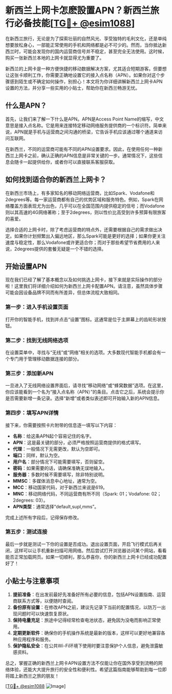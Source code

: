 # 新西兰上网卡怎麽設置APN？新西兰旅行必备技能[[TG💪+ @esim1088](https://t.me/s/esim1088)]

在新西兰旅行，无论是为了探索壮丽的自然风光、享受独特的毛利文化，还是单纯想要放松身心，一部能正常使用的手机和网络都是必不可少的。然而，当你抵达新西兰时，可能会发现你的国内运营商信号并不稳定，甚至完全无法使用。这时候，购买一张新西兰本地的上网卡就显得尤为重要了。

新西兰的上网卡是一种方便快捷的移动数据解决方案，尤其适合短期游客。但要想让这张卡顺利工作，你需要正确地设置它的接入点名称（APN）。如果你对这个步骤感到陌生或不确定如何操作，别担心！本文将为你详细讲解新西兰上网卡APN设置的方法，并分享一些实用的小贴士，帮助你在新西兰畅游无忧。

## 什么是APN？

首先，让我们来了解一下什么是APN。APN是Access Point Name的缩写，中文意思是接入点名称。它是用来连接特定移动网络服务提供商的一个标识符。简单来说，APN就是手机与运营商之间沟通的桥梁，它告诉手机应该通过哪个通道来访问互联网。

在新西兰，不同的运营商可能有不同的APN设置要求。因此，在使用任何一种新西兰上网卡之前，确认正确的APN信息是非常关键的一步。通常情况下，这些信息会随卡一起提供给你，或者你可以直接联系客服获取。

## 如何找到适合你的新西兰上网卡？

在新西兰市场上，有多家知名的移动网络运营商，比如Spark、Vodafone和2degrees等。每一家运营商都有自己的优势区域和服务特色。例如，Spark在网络覆盖方面表现尤为出色，几乎可以在全国范围内提供稳定的信号；而Vodafone则以其高速的4G网络著称；至于2degrees，则以性价比高受到许多预算有限旅客的喜爱。

选择合适的上网卡时，除了考虑运营商的特点外，还需要根据自己的需求做出决定。如果你计划频繁出入偏远地区，那么Spark可能是更好的选择；如果你更关注速度与稳定性，那么Vodafone或许更适合你；而对于那些希望节省费用的人来说，2degrees提供的套餐无疑是一个不错的选择。

## 开始设置APN

现在我们已经了解了基本概念以及如何挑选上网卡，接下来就是实际操作的部分啦！这里我们将详细介绍如何为新西兰上网卡配置APN。请注意，虽然具体步骤可能会因设备品牌不同而有所差异，但总体流程大致相同。

### 第一步：进入手机设置页面
打开你的智能手机，找到并点击“设置”图标。这通常是位于主屏幕上的齿轮形状按钮。

### 第二步：找到无线网络选项
在设置菜单中，寻找与“无线”或“网络”相关的选项。大多数现代智能手机都会有一个专门用于管理移动数据连接的部分。

### 第三步：添加新APN
一旦进入了无线网络设置界面后，请寻找“移动网络”或“蜂窝数据”选项。在这里，你应该能看到一个名为“接入点名称（APN）”的条目。点击它之后，系统会提示你是否需要新增一条记录。选择“新增”或者类似表述即可开始输入新的APN信息。

### 第四步：填写APN详情
接下来，你需要按照卡片附带的信息逐一填写以下内容：
- **名称**：给这条APN起个容易记住的名字。
- **APN**：这是最关键的部分，必须严格按照运营商提供的格式填写。
- **代理**：一般情况下无需更改，默认为空即可。
- **端口**：同样，默认为空。
- **用户名**：部分情况下可能需要填写，否则留空。
- **密码**：如果需要的话，请确保准确无误地输入。
- **服务器**：多数时候不需要填写，除非特别说明。
- **MMSC**：多媒体消息中心地址，通常为空。
- **MCC**：移动国家代码，对于新西兰来说是619。
- **MNC**：移动网络代码，不同运营商有所不同（Spark: 01；Vodafone: 02；2degrees: 03）。
- **APN类型**：通常选择“default,supl,mms”。

完成上述所有字段后，记得保存修改。

### 第五步：测试连接
最后一步就是测试一下你的设置是否成功。退出设置页面，开启飞行模式后再关闭，这样可以让手机重新扫描可用网络。然后尝试打开浏览器访问某个网站，看看能否正常加载网页。如果一切顺利，那么恭喜你，你的新西兰上网卡已经成功配置好了！

## 小贴士与注意事项

1. **提前准备**：在出发前最好先准备好所有必要的信息，包括APN设置指南、运营商联系方式等，以便随时查阅。
2. **备份原有设置**：在修改APN之前，建议先记录下当前的配置情况，以防万一出现问题时可以快速恢复原状。
3. **保持电量充足**：旅途中记得经常检查电池状态，避免因为没电而影响正常使用。
4. **定期更新软件**：确保你的手机操作系统是最新的版本，这样可以更好地兼容各种应用程序和服务。
5. **保护隐私安全**：在公共Wi-Fi环境下使用时要注意保护个人信息，避免泄露敏感资料。

总之，掌握正确的新西兰上网卡APN设置方法不仅能让你在国外享受到流畅的网络体验，还能大大提升旅行的安全性和便利性。希望这篇指南能够帮助到每一位即将踏上新西兰之旅的朋友！

[[TG💪+ @esim1088](https://t.me/s/esim1088) ![Image](https://i.postimg.cc/4NQfJmqS/Snipaste-2025-05-13-00-14-12.png)]